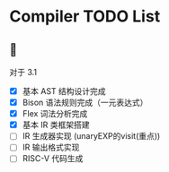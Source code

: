 # Compiler TODO List

## 🚧

对于 3.1

- [x] 基本 AST 结构设计完成
- [x] Bison 语法规则完成（一元表达式）
- [x] Flex 词法分析完成
- [x] 基本 IR 类框架搭建
- [ ] IR 生成器实现 (unaryEXP的visit(重点))
- [ ] IR 输出格式实现
- [ ] RISC-V 代码生成
